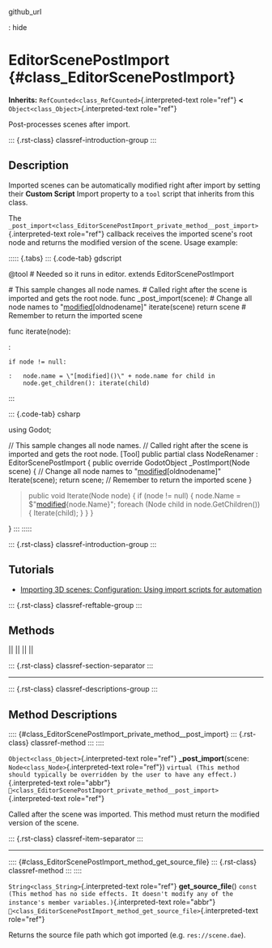 github_url

:   hide

# EditorScenePostImport {#class_EditorScenePostImport}

**Inherits:** `RefCounted<class_RefCounted>`{.interpreted-text
role="ref"} **\<** `Object<class_Object>`{.interpreted-text role="ref"}

Post-processes scenes after import.

::: {.rst-class}
classref-introduction-group
:::

## Description

Imported scenes can be automatically modified right after import by
setting their **Custom Script** Import property to a `tool` script that
inherits from this class.

The
`_post_import<class_EditorScenePostImport_private_method__post_import>`{.interpreted-text
role="ref"} callback receives the imported scene\'s root node and
returns the modified version of the scene. Usage example:

::::: {.tabs}
::: {.code-tab}
gdscript

@tool \# Needed so it runs in editor. extends EditorScenePostImport

\# This sample changes all node names. \# Called right after the scene
is imported and gets the root node. func \_post_import(scene): \# Change
all node names to \"[modified]()\[oldnodename\]\" iterate(scene) return
scene \# Remember to return the imported scene

func iterate(node):

:   

    if node != null:

    :   node.name = \"[modified]()\" + node.name for child in
        node.get_children(): iterate(child)
:::

::: {.code-tab}
csharp

using Godot;

// This sample changes all node names. // Called right after the scene
is imported and gets the root node. \[Tool\] public partial class
NodeRenamer : EditorScenePostImport { public override GodotObject
\_PostImport(Node scene) { // Change all node names to
\"[modified]()\[oldnodename\]\" Iterate(scene); return scene; //
Remember to return the imported scene }

> public void Iterate(Node node) { if (node != null) { node.Name =
> \$\"[modified](){node.Name}\"; foreach (Node child in
> node.GetChildren()) { Iterate(child); } } }

}
:::
:::::

::: {.rst-class}
classref-introduction-group
:::

## Tutorials

- [Importing 3D scenes: Configuration: Using import scripts for
  automation](../tutorials/assets_pipeline/importing_3d_scenes/import_configuration.html#using-import-scripts-for-automation)

::: {.rst-class}
classref-reftable-group
:::

## Methods

||
||
||
||

::: {.rst-class}
classref-section-separator
:::

------------------------------------------------------------------------

::: {.rst-class}
classref-descriptions-group
:::

## Method Descriptions

:::: {#class_EditorScenePostImport_private_method__post_import}
::: {.rst-class}
classref-method
:::
::::

`Object<class_Object>`{.interpreted-text role="ref"}
**\_post_import**(scene: `Node<class_Node>`{.interpreted-text
role="ref"})
`virtual (This method should typically be overridden by the user to have any effect.)`{.interpreted-text
role="abbr"}
`🔗<class_EditorScenePostImport_private_method__post_import>`{.interpreted-text
role="ref"}

Called after the scene was imported. This method must return the
modified version of the scene.

::: {.rst-class}
classref-item-separator
:::

------------------------------------------------------------------------

:::: {#class_EditorScenePostImport_method_get_source_file}
::: {.rst-class}
classref-method
:::
::::

`String<class_String>`{.interpreted-text role="ref"}
**get_source_file**()
`const (This method has no side effects. It doesn't modify any of the instance's member variables.)`{.interpreted-text
role="abbr"}
`🔗<class_EditorScenePostImport_method_get_source_file>`{.interpreted-text
role="ref"}

Returns the source file path which got imported (e.g.
`res://scene.dae`).
